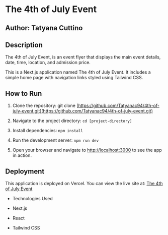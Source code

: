 # The 4th of July Event

## Author: Tatyana Cuttino

## Description

The 4th of July Event, is an event flyer that displays the main event details, date, time, location, and admission price.

This is a Next.js application named The 4th of July Event. It includes a simple home page with navigation links styled using Tailwind CSS.

## How to Run

1. Clone the repository: git clone [https://github.com/Tatyanac94/4th-of-july-event.git](https://github.com/Tatyanac94/4th-of-july-event.git)

2. Navigate to the project directory: `cd [project-directory]`

3. Install dependencies: `npm install`

4. Run the development server: `npm run dev`

5. Open your browser and navigate to [http://localhost:3000](http://localhost:3000) to see the app in action.

## Deployment

This application is deployed on Vercel. You can view the live site at:  [The 4th of July Event](https://4th-of-july-event.vercel.app/)

- Technologies Used

- Next.js

- React

- Tailwind CSS
